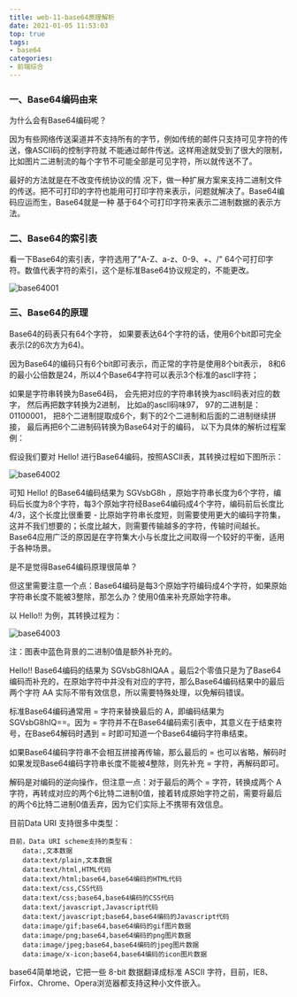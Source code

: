 ```yaml
---
title: web-11-base64原理解析
date: 2021-01-05 11:53:03
top: true
tags:
- base64
categories:
- 前端综合
---
```

### 一、Base64编码由来

为什么会有Base64编码呢？
<!--more-->
因为有些网络传送渠道并不支持所有的字节，例如传统的邮件只支持可见字符的传送，像ASCII码的控制字符就 不能通过邮件传送。这样用途就受到了很大的限制，比如图片二进制流的每个字节不可能全部是可见字符，所以就传送不了。

最好的方法就是在不改变传统协议的情 况下，做一种扩展方案来支持二进制文件的传送。把不可打印的字符也能用可打印字符来表示，问题就解决了。Base64编码应运而生，Base64就是一种 基于64个可打印字符来表示二进制数据的表示方法。

### 二、Base64的索引表

看一下Base64的索引表，字符选用了"A-Z、a-z、0-9、+、/" 64个可打印字符。数值代表字符的索引，这个是标准Base64协议规定的，不能更改。

![base64001](http://alivnram-test.oss-cn-beijing.aliyuncs.com/alivnblog/base64001.jpg)

### 三、Base64的原理

Base64的码表只有64个字符， 如果要表达64个字符的话，使用6个bit即可完全表示(2的6次方为64)。

因为Base64的编码只有6个bit即可表示，而正常的字符是使用8个bit表示， 8和6的最小公倍数是24，所以4个Base64字符可以表示3个标准的ascll字符；

如果是字符串转换为Base64码， 会先把对应的字符串转换为ascll码表对应的数字， 然后再把数字转换为2进制， 比如a的ascll码味97， 97的二进制是：01100001， 把8个二进制提取成6个，剩下的2个二进制和后面的二进制继续拼接， 最后再把6个二进制码转换为Base64对于的编码， 以下为具体的解析过程案例：

假设我们要对 Hello! 进行Base64编码，按照ASCII表，其转换过程如下图所示：

![base64002](http://alivnram-test.oss-cn-beijing.aliyuncs.com/alivnblog/base64002.jpg)

可知 Hello! 的Base64编码结果为 SGVsbG8h ，原始字符串长度为6个字符，编码后长度为8个字符，每3个原始字符经Base64编码成4个字符，编码前后长度比4/3，这个长度比很重要 - 比原始字符串长度短，则需要使用更大的编码字符集，这并不我们想要的；长度比越大，则需要传输越多的字符，传输时间越长。Base64应用广泛的原因是在字符集大小与长度比之间取得一个较好的平衡，适用于各种场景。

是不是觉得Base64编码原理很简单？

但这里需要注意一个点：Base64编码是每3个原始字符编码成4个字符，如果原始字符串长度不能被3整除，那怎么办？使用0值来补充原始字符串。

以 Hello!! 为例，其转换过程为：

![base64003](http://alivnram-test.oss-cn-beijing.aliyuncs.com/alivnblog/base64003.jpg)

注：图表中蓝色背景的二进制0值是额外补充的。

Hello!! Base64编码的结果为 SGVsbG8hIQAA 。最后2个零值只是为了Base64编码而补充的，在原始字符中并没有对应的字符，那么Base64编码结果中的最后两个字符 AA 实际不带有效信息，所以需要特殊处理，以免解码错误。

标准Base64编码通常用 = 字符来替换最后的 A，即编码结果为 SGVsbG8hIQ==。因为 = 字符并不在Base64编码索引表中，其意义在于结束符号，在Base64解码时遇到 = 时即可知道一个Base64编码字符串结束。

如果Base64编码字符串不会相互拼接再传输，那么最后的 = 也可以省略，解码时如果发现Base64编码字符串长度不能被4整除，则先补充 = 字符，再解码即可。

解码是对编码的逆向操作，但注意一点：对于最后的两个 = 字符，转换成两个 A 字符，再转成对应的两个6比特二进制0值，接着转成原始字符之前，需要将最后的两个6比特二进制0值丢弃，因为它们实际上不携带有效信息。

目前Data URI 支持很多中类型：

```
目前，Data URI scheme支持的类型有：
　　data:,文本数据
　　data:text/plain,文本数据
　　data:text/html,HTML代码
　　data:text/html;base64,base64编码的HTML代码
　　data:text/css,CSS代码
　　data:text/css;base64,base64编码的CSS代码
　　data:text/javascript,Javascript代码
　　data:text/javascript;base64,base64编码的Javascript代码
　　data:image/gif;base64,base64编码的gif图片数据
　　data:image/png;base64,base64编码的png图片数据
　　data:image/jpeg;base64,base64编码的jpeg图片数据
　　data:image/x-icon;base64,base64编码的icon图片数据
```

base64简单地说，它把一些 8-bit 数据翻译成标准 ASCII 字符，目前，IE8、Firfox、Chrome、Opera浏览器都支持这种小文件嵌入。

